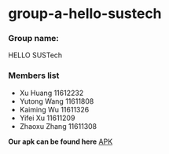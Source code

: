 # group-a-hello-sustech
### Group name:

HELLO SUSTech

### Members list

- Xu Huang 11612232
- Yutong Wang 11611808
- Kaiming Wu 11611326
- Yifei Xu 11611209
- Zhaoxu Zhang 11611308

**Our apk can be found here** [APK](https://github.com/sustech-se2019/group-a-hello-sustech/blob/master/HelloSUSTech.apk)
